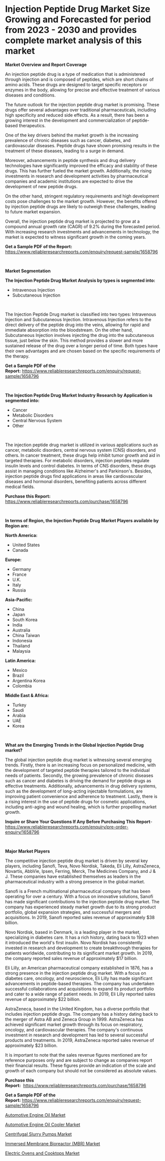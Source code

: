 <p><h1>Injection Peptide Drug Market Size Growing and Forecasted for period from 2023 - 2030 and provides complete market analysis of this market</h1></p><p><strong>Market Overview and Report Coverage</strong></p>
<p><p>An injection peptide drug is a type of medication that is administered through injection and is composed of peptides, which are short chains of amino acids. These drugs are designed to target specific receptors or enzymes in the body, allowing for precise and effective treatment of various diseases and conditions.</p><p>The future outlook for the injection peptide drug market is promising. These drugs offer several advantages over traditional pharmaceuticals, including high specificity and reduced side effects. As a result, there has been a growing interest in the development and commercialization of peptide-based therapeutics.</p><p>One of the key drivers behind the market growth is the increasing prevalence of chronic diseases such as cancer, diabetes, and cardiovascular diseases. Peptide drugs have shown promising results in the treatment of these diseases, leading to a surge in demand.</p><p>Moreover, advancements in peptide synthesis and drug delivery technologies have significantly improved the efficacy and stability of these drugs. This has further fueled the market growth. Additionally, the rising investments in research and development activities by pharmaceutical companies and academic institutions are expected to drive the development of new peptide drugs.</p><p>On the other hand, stringent regulatory requirements and high development costs pose challenges to the market growth. However, the benefits offered by injection peptide drugs are likely to outweigh these challenges, leading to future market expansion.</p><p>Overall, the injection peptide drug market is projected to grow at a compound annual growth rate (CAGR) of 9.2% during the forecasted period. With increasing research investments and advancements in technology, the market is expected to witness significant growth in the coming years.</p></p>
<p><strong>Get a Sample PDF of the Report:</strong> <a href="https://www.reliableresearchreports.com/enquiry/request-sample/1658796">https://www.reliableresearchreports.com/enquiry/request-sample/1658796</a></p>
<p>&nbsp;</p>
<p><strong>Market Segmentation</strong></p>
<p><strong>The Injection Peptide Drug Market Analysis by types is segmented into:</strong></p>
<p><ul><li>Intravenous Injection</li><li>Subcutaneous Injection</li></ul></p>
<p>&nbsp;</p>
<p><p>The Injection Peptide Drug market is classified into two types: Intravenous Injection and Subcutaneous Injection. Intravenous Injection refers to the direct delivery of the peptide drug into the veins, allowing for rapid and immediate absorption into the bloodstream. On the other hand, Subcutaneous Injection involves injecting the drug into the subcutaneous tissue, just below the skin. This method provides a slower and more sustained release of the drug over a longer period of time. Both types have their own advantages and are chosen based on the specific requirements of the therapy.</p></p>
<p><strong>Get a Sample PDF of the Report:</strong>&nbsp;<a href="https://www.reliableresearchreports.com/enquiry/request-sample/1658796">https://www.reliableresearchreports.com/enquiry/request-sample/1658796</a></p>
<p>&nbsp;</p>
<p><strong>The Injection Peptide Drug Market Industry Research by Application is segmented into:</strong></p>
<p><ul><li>Cancer</li><li>Metabolic Disorders</li><li>Central Nervous System</li><li>Other</li></ul></p>
<p>&nbsp;</p>
<p><p>The injection peptide drug market is utilized in various applications such as cancer, metabolic disorders, central nervous system (CNS) disorders, and others. In cancer treatment, these drugs help inhibit tumor growth and aid in targeted therapies. For metabolic disorders, injection peptides regulate insulin levels and control diabetes. In terms of CNS disorders, these drugs assist in managing conditions like Alzheimer's and Parkinson's. Besides, injection peptide drugs find applications in areas like cardiovascular diseases and hormonal disorders, benefiting patients across different medical fields.</p></p>
<p><strong>Purchase this Report:</strong>&nbsp; <a href="https://www.reliableresearchreports.com/purchase/1658796">https://www.reliableresearchreports.com/purchase/1658796</a></p>
<p>&nbsp;</p>
<p><strong>In terms of Region, the Injection Peptide Drug Market Players available by Region are:</strong></p>
<p>
    <p> <strong> North America: </strong>
        <ul>
            <li>United States</li>
            <li>Canada</li>
        </ul>
        </p> 
    <p> <strong> Europe: </strong>
        <ul>
            <li>Germany</li>
            <li>France</li>
            <li>U.K.</li>
            <li>Italy</li>
            <li>Russia</li>
        </ul>
        </p> 
    <p> <strong> Asia-Pacific: </strong>
        <ul>
            <li>China</li>
            <li>Japan</li>
            <li>South Korea</li>
            <li>India</li>
            <li>Australia</li>
            <li>China Taiwan</li>
            <li>Indonesia</li>
            <li>Thailand</li>
            <li>Malaysia</li>
        </ul>
        </p> 
    <p> <strong> Latin America: </strong>
        <ul>
            <li>Mexico</li>
            <li>Brazil</li>
            <li>Argentina Korea</li>
            <li>Colombia</li>
        </ul>
        </p> 
    <p> <strong> Middle East & Africa: </strong>
        <ul>
            <li>Turkey</li>
            <li>Saudi</li>
            <li>Arabia</li>
            <li>UAE</li>
            <li>Korea</li>
        </ul>
    </p>
    </p>
<p>&nbsp;</p>
<p><strong>What are the Emerging Trends in the Global Injection Peptide Drug market?</strong></p>
<p><p>The global injection peptide drug market is witnessing several emerging trends. Firstly, there is an increasing focus on personalized medicine, with the development of targeted peptide therapies tailored to the individual needs of patients. Secondly, the growing prevalence of chronic diseases such as cancer and diabetes is driving the demand for peptide drugs as effective treatments. Additionally, advancements in drug delivery systems, such as the development of long-acting injectable formulations, are improving patient convenience and adherence to treatment. Lastly, there is a rising interest in the use of peptide drugs for cosmetic applications, including anti-aging and wound healing, which is further propelling market growth.</p></p>
<p><strong>Inquire or Share Your Questions If Any Before Purchasing This Report</strong>- <a href="https://www.reliableresearchreports.com/enquiry/pre-order-enquiry/1658796">https://www.reliableresearchreports.com/enquiry/pre-order-enquiry/1658796</a></p>
<p>&nbsp;</p>
<p><strong>Major Market Players</strong></p>
<p><p>The competitive injection peptide drug market is driven by several key players, including Sanofi, Teva, Novo Nordisk, Takeda, Eli Lilly, AstraZeneca, Novartis, AbbVie, Ipsen, Ferring, Merck, The Medicines Company, and J & J. These companies have established themselves as leaders in the pharmaceutical industry with a strong presence in the global market.</p><p>Sanofi is a French multinational pharmaceutical company that has been operating for over a century. With a focus on innovative solutions, Sanofi has made significant contributions to the injection peptide drug market. The company has experienced steady market growth due to its strong product portfolio, global expansion strategies, and successful mergers and acquisitions. In 2019, Sanofi reported sales revenue of approximately $38 billion.</p><p>Novo Nordisk, based in Denmark, is a leading player in the market, specializing in diabetes care. It has a rich history, dating back to 1923 when it introduced the world's first insulin. Novo Nordisk has consistently invested in research and development to create breakthrough therapies for patients worldwide, contributing to its significant market growth. In 2019, the company reported sales revenue of approximately $17 billion.</p><p>Eli Lilly, an American pharmaceutical company established in 1876, has a strong presence in the injection peptide drug market. With a focus on diabetes care, oncology, and neuroscience, Eli Lilly has made significant advancements in peptide-based therapies. The company has undertaken successful collaborations and acquisitions to expand its product portfolio and cater to a wide range of patient needs. In 2019, Eli Lilly reported sales revenue of approximately $22 billion.</p><p>AstraZeneca, based in the United Kingdom, has a diverse portfolio that includes injection peptide drugs. The company has a history dating back to the merger of Astra AB and Zeneca Group in 1999. AstraZeneca has achieved significant market growth through its focus on respiratory, oncology, and cardiovascular therapies. The company's continuous investment in research and development has led to several successful products and treatments. In 2019, AstraZeneca reported sales revenue of approximately $23 billion.</p><p>It is important to note that the sales revenue figures mentioned are for reference purposes only and are subject to change as companies report their financial results. These figures provide an indication of the scale and growth of each company but should not be considered as absolute values.</p></p>
<p><strong>Purchase this Report:</strong>&nbsp;&nbsp;<a href="https://www.reliableresearchreports.com/purchase/1658796">https://www.reliableresearchreports.com/purchase/1658796</a></p>
<p></p>
<p><strong>Get a Sample PDF of the Report:</strong>&nbsp;<a href="https://www.reliableresearchreports.com/enquiry/request-sample/1658796">https://www.reliableresearchreports.com/enquiry/request-sample/1658796</a></p>
<p><p><a href="https://medium.com/@favor.case.flash/automotive-engine-oil-market-size-growth-forecast-2023-2030-ebe0fd8fecfe">Automotive Engine Oil Market</a></p><p><a href="https://medium.com/@half.skull.am/automotive-engine-oil-cooler-market-size-growth-forecast-2023-2030-23192313b47e">Automotive Engine Oil Cooler Market</a></p><p><a href="https://www.linkedin.com/pulse/centrifugal-slurry-pumps-market-size-share-global-analysis-p3cie/">Centrifugal Slurry Pumps Market</a></p><p><a href="https://github.com/santosh758595/Market-Research-Report-List-1/blob/main/immersed-membrane-bioreactor-mbr-market.md">Immersed Membrane Bioreactor (MBR) Market</a></p><p><a href="https://www.linkedin.com/pulse/electric-ovens-cooktops-market-size-growth-forecast-from-h1aje/">Electric Ovens and Cooktops Market</a></p></p>